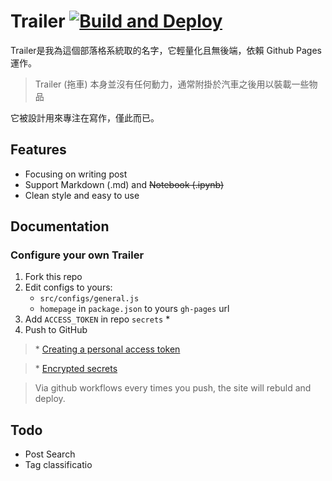 # Trailer [![Build and Deploy](https://github.com/p208p2002/blog/actions/workflows/main.yml/badge.svg)](https://github.com/p208p2002/blog/actions/workflows/main.yml)
Trailer是我為這個部落格系統取的名字，它輕量化且無後端，依賴 Github Pages 運作。
> Trailer (拖車) 本身並沒有任何動力，通常附掛於汽車之後用以裝載一些物品

它被設計用來專注在寫作，僅此而已。

## Features
- Focusing on writing post
- Support Markdown (.md) and ~~Notebook (.ipynb)~~
- Clean style and easy to use

## Documentation
### Configure your own Trailer
1. Fork this repo
2. Edit configs to yours:
    - `src/configs/general.js`
    - `homepage` in `package.json` to yours `gh-pages` url
3. Add `ACCESS_TOKEN` in repo `secrets` *
4. Push to GitHub

> \* [Creating a personal access token](https://docs.github.com/en/github/authenticating-to-github/creating-a-personal-access-token)

> \* [Encrypted secrets](https://docs.github.com/en/actions/reference/encrypted-secrets)

> Via github workflows every times you push, the site will rebuld and deploy.

## Todo
- Post Search
- Tag classificatio
